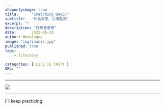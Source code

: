 ```yaml
---
showonlyimage: true
title:      "Sketching Day37"
subtitle:   '作品分享、心情點滴'
excerpt: ""
description: "好想畫畫喔"
date:       2022-05-28
author: Monologue    
image: "img/inanis.jpg"
published: true 
tags:
    - lifestory

categories: [ LIFE IS TASTY ]
URL: ""
---
```

***

![](/blog/sketch/d37-1.jpg)  


***
I'll keep practicing.
<!--more-->
